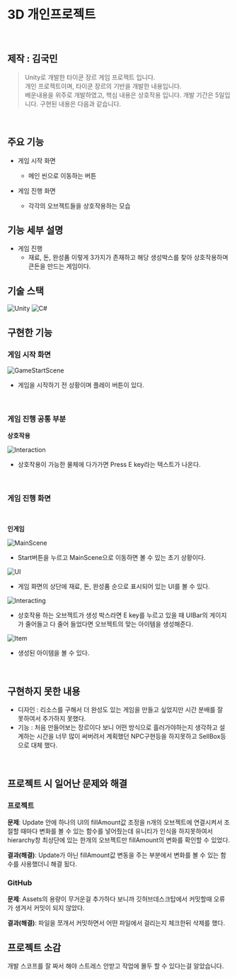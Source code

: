 #  3D 개인프로젝트

</br>

## 제작 : 김국민

> Unity로 개발한 타이쿤 장르 게임 프로젝트 입니다.  
> 개인 프로젝트이며, 타이쿤 장르의 기반을 개발한 내용입니다.  
> 배운내용을 위주로 개발하였고, 핵심 내용은 상호작용 입니다.
> 개발 기간은 5일입니다.
> 구현된 내용은 다음과 같습니다.

</br>

## 주요 기능
* 게임 시작 화면
    * 메인 씬으로 이동하는 버튼

* 게임 진행 화면
    * 각각의 오브젝트들을 상호작용하는 모습



## 기능 세부 설명
* 게임 진행 
    * 재료, 돈, 완성품 이렇게 3가지가 존재하고 해당 생성박스를 찾아 상호작용하며
    큰돈을 만드는 게임이다.


##  기술 스택

![Unity](https://img.shields.io/badge/-Unity-%23000000?style=flat-square&logo=Unity)
![C#](https://img.shields.io/badge/-C%23-%7ED321?logo=Csharp&style=flat)



## 구현한 기능


### 게임 시작 화면

![GameStartScene](https://github.com/gugmin/SoloProject3D/assets/149454489/e82c707f-bc48-414f-bc80-7f025764e847)
 

* 게임을 시작하기 전 상황이며 플레이 버튼이 있다.


<br>

### 게임 진행 공통 부분

__상호작용__  

![Interaction](https://github.com/gugmin/SoloProject3D/assets/149454489/fa1bcf6d-6878-43d5-acac-e0c4181f3e3d)
* 상호작용이 가능한 물체에 다가가면 Press E key라는 텍스트가 나온다.

 
 <br/>



### 게임 진행 화면

<br/>

__인게임__

![MainScene](https://github.com/gugmin/SoloProject3D/assets/149454489/c31e1c75-368e-4fc3-8d14-0d2c9830a5f3)

* Start버튼을 누르고 MainScene으로 이동하면 볼 수 있는 초기 상황이다.

![UI](https://github.com/gugmin/SoloProject3D/assets/149454489/a59da04e-ef68-46e1-a47e-322b5eb14383)

* 게임 화면의 상단에 재료, 돈, 완성품 순으로 표시되어 있는 UI를 볼 수 있다.

![Interacting](https://github.com/gugmin/SoloProject3D/assets/149454489/46caa1f8-b605-4f0e-9165-eb01a403c509)

* 상호작용 하는 오브젝트가 생성 박스라면 E key를 누르고 있을 때 UIBar의 게이지가 줄어들고 다 줄어 들었다면 오브젝트의 맞는
아이템을 생성해준다. 

![Item](https://github.com/gugmin/SoloProject3D/assets/149454489/4be3b3ea-b213-4561-85ff-ce872b69ceb7)

* 생성된 아이템을 볼 수 있다.


<br/>

## 구현하지 못한 내용

* 디자인 : 리소스를 구해서 더 완성도 있는 게임을 만들고 싶었지만 시간 분배를 잘 못하여서 추가하지 못했다.
* 기능 : 처음 만들어보는 장르이다 보니 어떤 방식으로 흘러가야하는지 생각하고 설계하는 시간을 너무 많이 써버려서
계획했던 NPC구현등을 하지못하고 SellBox등으로 대체 했다.

<br/>

## 프로젝트 시 일어난 문제와 해결  

### 프로젝트

__문제__:  Update 안에 하나의 UI의 fillAmount값 조정을 n개의 오브젝트에 연결시켜서 조절할 때마다 변화를 볼 수 있는
                 함수를 넣어줬는데 유니티가 인식을 하지못하여서 hierarchy창 최상단에 있는 한개의 오브젝트만
                 fillAmount의 변화를 확인할 수 있었다.

__결과(해결)__:  Update가 아닌 fillAmount값 변동을 주는 부분에서 변화를 볼 수 있는 함수를 사용했더니 해결 됬다.



### GitHub  

__문제__:  Assets의 용량이 무거운걸 추가하다 보니까 깃허브데스크탑에서 커밋할때 오류가 생겨서 커밋이 되지 않았다.
 


__결과(해결)__: 파일을 쪼개서 커밋하면서 어떤 파일에서 걸리는지 체크한뒤 삭제를 했다.

## 프로젝트 소감

 개발 스코프를 잘 짜서 해야 스트레스 안받고 작업에 몰두 할 수 있다는걸 알았습니다.
<br/>


